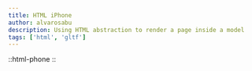 ```yaml
---
title: HTML iPhone
author: alvarosabu
description: Using HTML abstraction to render a page inside a model
tags: ['html', 'gltf']
---
```


::html-phone
::